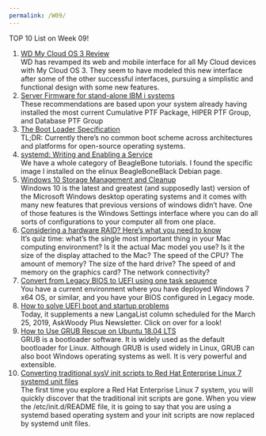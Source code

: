 ```yaml
---
permalink: /W09/
---
```


TOP 10 List on Week 09!

1. [WD My Cloud OS 3 Review](https://www.storagereview.com/review/wd-my-cloud-os-3-review)<br>
WD has revamped its web and mobile interface for all My Cloud devices with My Cloud OS 3. They seem to have modeled this new interface after some of the other successful interfaces, pursuing a simplistic and functional design with some new features.<br>
2. [Server Firmware for stand-alone IBM i systems](https://www.ibm.com/support/pages/server-firmware-stand-alone-ibm-i-systems)<br>
These recommendations are based upon your system already having installed the most current Cumulative PTF Package, HIPER PTF Group, and Database PTF Group<br>
3. [The Boot Loader Specification](https://systemd.io/BOOT_LOADER_SPECIFICATION/)<br>
TL;DR: Currently there’s no common boot scheme across architectures and platforms for open-source operating systems. <br>
4. [systemd: Writing and Enabling a Service](https://learn.adafruit.com/running-programs-automatically-on-your-tiny-computer/systemd-writing-and-enabling-a-service)<br>
We have a whole category of BeagleBone tutorials. I found the specific image I installed on the elinux BeagleBoneBlack Debian page.<br>
5. [Windows 10 Storage Management and Cleanup](https://tutorialwing.com/process-scheduling-and-process-schedular/)<br>
Windows 10 is the latest and greatest (and supposedly last) version of the Microsoft Windows desktop operating systems and it comes with many new features that previous versions of windows didn’t have. One of those features is the Windows Settings interface where you can do all sorts of configurations to your computer all from one place.<br>
6. [Considering a hardware RAID? Here’s what you need to know](https://www.macworld.com/article/3008839/hardware-raid-what-you-need-to-know.html)<br>
It’s quiz time: what’s the single most important thing in your Mac computing environment? Is it the actual Mac model you use? Is it the size of the display attached to the Mac? The speed of the CPU? The amount of memory? The size of the hard drive? The speed of and memory on the graphics card? The network connectivity?<br>
7. [Convert from Legacy BIOS to UEFI using one task sequence](https://configurationmanager.uservoice.com/forums/300492-ideas/suggestions/13305129-convert-from-legacy-bios-to-uefi-using-one-task-se)<br>
You have a current environment where you have deployed Windows 7 x64 OS, or similar, and you have your BIOS configured in Legacy mode.<br>
8. [How to solve UEFI boot and startup problems](https://langa.com/index.php/2019/03/25/how-to-solve-uefi-boot-and-startup-problems/)<br>
Today, it supplements a new LangaList column scheduled for the March 25, 2019, AskWoody Plus Newsletter. Click on over for a look!<br>
9. [How to Use GRUB Rescue on Ubuntu 18.04 LTS](https://linuxhint.com/grub_rescue_ubuntu_1804/)<br>
GRUB is a bootloader software. It is widely used as the default bootloader for Linux. Although GRUB is used widely in Linux, GRUB can also boot Windows operating systems as well. It is very powerful and extensible.<br>
10. [Converting traditional sysV init scripts to Red Hat Enterprise Linux 7 systemd unit files](https://www.redhat.com/en/blog/converting-traditional-sysv-init-scripts-red-hat-enterprise-linux-7-systemd-unit-files)<br>
The first time you explore a Red Hat Enterprise Linux 7 system, you will quickly discover that the traditional init scripts are gone. When you view the /etc/init.d/README file, it is going to say that you are using a systemd based operating system and your init scripts are now replaced by systemd unit files.<br>
